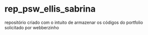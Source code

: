 # rep_psw_ellis_sabrina
repositório criado com o intuito de armazenar os códigos do portfolio solicitado por webberzinho
